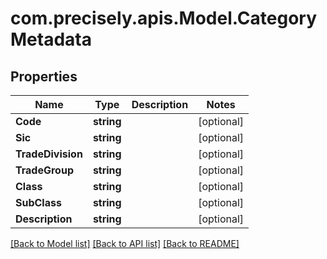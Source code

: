 
# com.precisely.apis.Model.CategoryMetadata

## Properties

Name | Type | Description | Notes
------------ | ------------- | ------------- | -------------
**Code** | **string** |  | [optional] 
**Sic** | **string** |  | [optional] 
**TradeDivision** | **string** |  | [optional] 
**TradeGroup** | **string** |  | [optional] 
**Class** | **string** |  | [optional] 
**SubClass** | **string** |  | [optional] 
**Description** | **string** |  | [optional] 

[[Back to Model list]](../README.md#documentation-for-models)
[[Back to API list]](../README.md#documentation-for-api-endpoints)
[[Back to README]](../README.md)

